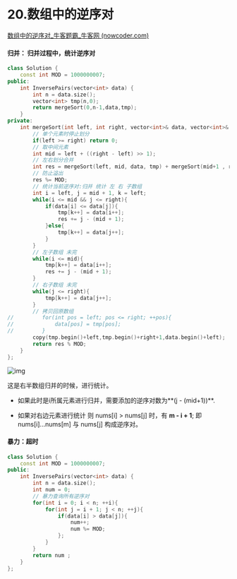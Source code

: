 # 20.数组中的逆序对

[数组中的逆序对_牛客题霸_牛客网 (nowcoder.com)](https://www.nowcoder.com/practice/96bd6684e04a44eb80e6a68efc0ec6c5?tpId=295&tags=&title=&difficulty=0&judgeStatus=0&rp=0&sourceUrl=%2Fexam%2Foj%3Fpage%3D1%26tab%3D%E7%AE%97%E6%B3%95%E7%AF%87%26topicId%3D295)



#### 归并：  归并过程中，统计逆序对

```c++
class Solution {
    const int MOD = 1000000007;
public:
    int InversePairs(vector<int> data) {
        int n = data.size();
        vector<int> tmp(n,0);
        return mergeSort(0,n-1,data,tmp);
    }
private:
    int mergeSort(int left, int right, vector<int>& data, vector<int>& tmp){
        // 单个元素时停止划分
        if(left >= right) return 0;
        // 取中间元素
        int mid = left + ((right - left) >> 1);
        // 左右划分合并
        int res = mergeSort(left, mid, data, tmp) + mergeSort(mid+1 , right, data, tmp);
        // 防止溢出
        res %= MOD;
        // 统计当前逆序对:归并 统计 左 右 子数组
        int i = left, j = mid + 1, k = left;
        while(i <= mid && j <= right){
            if(data[i] <= data[j]){
                tmp[k++] = data[i++];
                res += j - (mid + 1);
            }else{
                tmp[k++] = data[j++];
            }
        }
        // 左子数组 未完
        while(i <= mid){
            tmp[k++] = data[i++];
            res += j - (mid + 1);
        }
        // 右子数组 未完
        while(j <= right){
            tmp[k++] = data[j++];
        }
        // 拷贝回原数组
//         for(int pos = left; pos <= right; ++pos){
//             data[pos] = tmp[pos]; 
//         }
        copy(tmp.begin()+left,tmp.begin()+right+1,data.begin()+left);
        return res % MOD;
    }
};
```

![img](https://devil-picture-bed.oss-cn-shenzhen.aliyuncs.com/image/202207222243605.png)

这是右半数组归并的时候，进行统计。

- 如果此时是i所属元素进行归并，需要添加的逆序对数为**(j - (mid+1))**.

- 如果对右边元素进行统计 则 nums[i] > nums[j] 时，有 **m - i + 1**; 即 nums[i]...nums[m] 与 nums[j] 构成逆序对。





#### 暴力：超时

```c++
class Solution {
    const int MOD = 1000000007;
public:
    int InversePairs(vector<int> data) {
        int n = data.size();
        int num = 0;
        // 暴力查询所有逆序对
        for(int i = 0; i < n; ++i){
            for(int j = i + 1; j < n; ++j){
                if(data[i] > data[j]){
                    num++;
                    num %= MOD;
                };
            }
        }
        return num ;
    }
};
```





